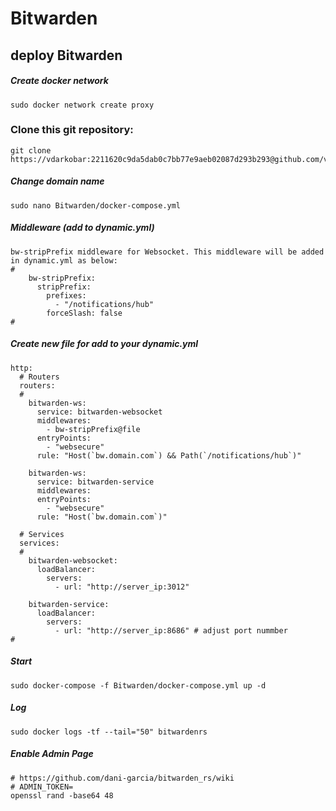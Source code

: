 # Bitwarden
## deploy Bitwarden

##### Create docker network
```
sudo docker network create proxy
```

### Clone this git repository:
```
git clone https://vdarkobar:2211620c9da5dab0c7bb77e9aeb02087d293b293@github.com/vdarkobar/Bitwarden.git
```

##### Change domain name
```
sudo nano Bitwarden/docker-compose.yml
```
##### Middleware (add to dynamic.yml)
```
bw-stripPrefix middleware for Websocket. This middleware will be added in dynamic.yml as below:
#
    bw-stripPrefix:
      stripPrefix:
        prefixes:
          - "/notifications/hub"
        forceSlash: false
#
```
##### Create new file for add to your dynamic.yml
```
http:
  # Routers
  routers:
  #
    bitwarden-ws:
      service: bitwarden-websocket
      middlewares:
        - bw-stripPrefix@file
      entryPoints:
        - "websecure"
      rule: "Host(`bw.domain.com`) && Path(`/notifications/hub`)"

    bitwarden-ws:
      service: bitwarden-service
      middlewares:
      entryPoints:
        - "websecure"
      rule: "Host(`bw.domain.com`)"

  # Services
  services:
  #
    bitwarden-websocket:
      loadBalancer:
        servers:
          - url: "http://server_ip:3012"

    bitwarden-service:
      loadBalancer:
        servers:
          - url: "http://server_ip:8686" # adjust port nummber
#
```

##### Start
```
sudo docker-compose -f Bitwarden/docker-compose.yml up -d
```
##### Log
```
sudo docker logs -tf --tail="50" bitwardenrs
```

##### Enable Admin Page
```
# https://github.com/dani-garcia/bitwarden_rs/wiki
# ADMIN_TOKEN=
openssl rand -base64 48
```
